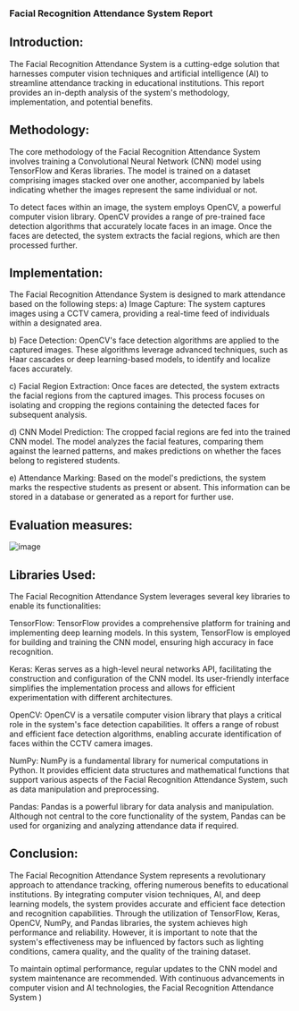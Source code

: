 ### Facial Recognition Attendance System Report

## Introduction:
The Facial Recognition Attendance System is a cutting-edge solution that harnesses computer vision techniques and artificial intelligence (AI) to streamline attendance tracking in educational institutions. This report provides an in-depth analysis of the system's methodology, implementation, and potential benefits.

## Methodology:
The core methodology of the Facial Recognition Attendance System involves training a Convolutional Neural Network (CNN) model using TensorFlow and Keras libraries. The model is trained on a dataset comprising images stacked over one another, accompanied by labels indicating whether the images represent the same individual or not.

To detect faces within an image, the system employs OpenCV, a powerful computer vision library. OpenCV provides a range of pre-trained face detection algorithms that accurately locate faces in an image. Once the faces are detected, the system extracts the facial regions, which are then processed further.

## Implementation:
The Facial Recognition Attendance System is designed to mark attendance based on the following steps:
a) Image Capture: The system captures images using a CCTV camera, providing a real-time feed of individuals within a designated area.

b) Face Detection: OpenCV's face detection algorithms are applied to the captured images. These algorithms leverage advanced techniques, such as Haar cascades or deep learning-based models, to identify and localize faces accurately.

c) Facial Region Extraction: Once faces are detected, the system extracts the facial regions from the captured images. This process focuses on isolating and cropping the regions containing the detected faces for subsequent analysis.

d) CNN Model Prediction: The cropped facial regions are fed into the trained CNN model. The model analyzes the facial features, comparing them against the learned patterns, and makes predictions on whether the faces belong to registered students.

e) Attendance Marking: Based on the model's predictions, the system marks the respective students as present or absent. This information can be stored in a database or generated as a report for further use.

## Evaluation measures:
![image](https://github.com/Blackpot-07/AI-FR/assets/104737181/25096f79-3865-49b9-9c05-54bf1eb89a67)


## Libraries Used:
The Facial Recognition Attendance System leverages several key libraries to enable its functionalities:

TensorFlow: TensorFlow provides a comprehensive platform for training and implementing deep learning models. In this system, TensorFlow is employed for building and training the CNN model, ensuring high accuracy in face recognition.

Keras: Keras serves as a high-level neural networks API, facilitating the construction and configuration of the CNN model. Its user-friendly interface simplifies the implementation process and allows for efficient experimentation with different architectures.

OpenCV: OpenCV is a versatile computer vision library that plays a critical role in the system's face detection capabilities. It offers a range of robust and efficient face detection algorithms, enabling accurate identification of faces within the CCTV camera images.

NumPy: NumPy is a fundamental library for numerical computations in Python. It provides efficient data structures and mathematical functions that support various aspects of the Facial Recognition Attendance System, such as data manipulation and preprocessing.

Pandas: Pandas is a powerful library for data analysis and manipulation. Although not central to the core functionality of the system, Pandas can be used for organizing and analyzing attendance data if required.

## Conclusion:
The Facial Recognition Attendance System represents a revolutionary approach to attendance tracking, offering numerous benefits to educational institutions. By integrating computer vision techniques, AI, and deep learning models, the system provides accurate and efficient face detection and recognition capabilities.
Through the utilization of TensorFlow, Keras, OpenCV, NumPy, and Pandas libraries, the system achieves high performance and reliability. However, it is important to note that the system's effectiveness may be influenced by factors such as lighting conditions, camera quality, and the quality of the training dataset.

To maintain optimal performance, regular updates to the CNN model and system maintenance are recommended. With continuous advancements in computer vision and AI technologies, the Facial Recognition Attendance System
)


